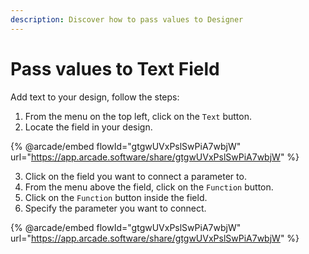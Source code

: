 ```yaml
---
description: Discover how to pass values to Designer
---
```


# Pass values to Text Field

Add text to your design, follow the steps:

1. From the menu on the top left, click on the `Text` button.
2. Locate the field in your design.

{% @arcade/embed flowId="gtgwUVxPslSwPiA7wbjW" url="https://app.arcade.software/share/gtgwUVxPslSwPiA7wbjW" %}

3. Click on the field you want to connect a parameter to.
4. From the menu above the field, click on the `Function` button.
5. Click on the `Function` button inside the field.
6. Specify the parameter you want to connect.

{% @arcade/embed flowId="gtgwUVxPslSwPiA7wbjW" url="https://app.arcade.software/share/gtgwUVxPslSwPiA7wbjW" %}
